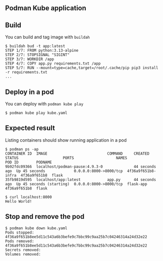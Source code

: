 ## Podman Kube application


## Build

You can build and tag image with `buildah`

```
$ buildah bud -t app:latest
STEP 1/7: FROM python:3.13-alpine
STEP 2/7: STOPSIGNAL "SIGINT"
STEP 3/7: WORKDIR /app
STEP 4/7: COPY app.py requirements.txt /app
STEP 5/7: RUN --mount=type=cache,target=/root/.cache/pip pip3 install -r requirements.txt
...
```

## Deploy in a pod

You can deploy with `podman kube play`

```
$ podman kube play kube.yaml
```

## Expected result

Listing containers should show running application in a pod

```
$ podman ps -ap
CONTAINER ID  IMAGE                           COMMAND     CREATED         STATUS                    PORTS                   NAMES               POD ID        PODNAME
9b92fdc09366  localhost/podman-pause:4.9.3-0              44 seconds ago  Up 45 seconds             0.0.0.0:8000->8000/tcp  4f36a9f651b8-infra  4f36a9f651b8  flask
35fb9819d595  localhost/app:latest            app.py      44 seconds ago  Up 45 seconds (starting)  0.0.0.0:8000->8000/tcp  flask-app           4f36a9f651b8  flask

$ curl localhost:8000
Hello World!
```

## Stop and remove the pod

```
$ podman kube down kube.yaml
Pods stopped:
4f36a9f651b8ee5d11c543a6b3befe9c7bbc99c9aa25b7c04246314a24d32e22
Pods removed:
4f36a9f651b8ee5d11c543a6b3befe9c7bbc99c9aa25b7c04246314a24d32e22
Secrets removed:
Volumes removed:
```
